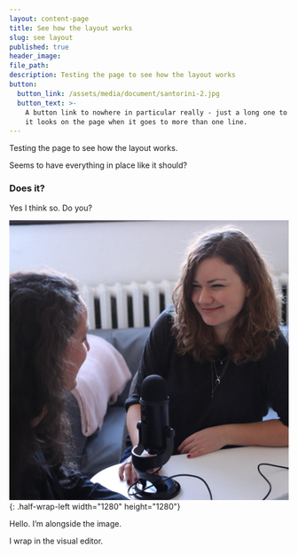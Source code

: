 ```yaml
---
layout: content-page
title: See how the layout works
slug: see layout
published: true
header_image:
file_path:
description: Testing the page to see how the layout works
button:
  button_link: /assets/media/document/santorini-2.jpg
  button_text: >-
    A button link to nowhere in particular really - just a long one to see how
    it looks on the page when it goes to more than one line.
---
```


Testing the page to see how the layout works.

Seems to have everything in place like it should?

### Does it?

Yes I think so. Do you?

![](/assets/images/news-radio.jpg){: .half-wrap-left width="1280" height="1280"}

Hello. I’m alongside the image.

I wrap in the visual editor.
